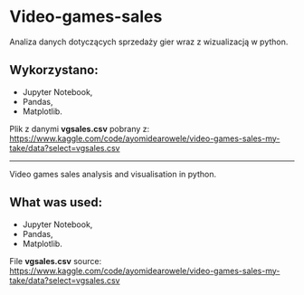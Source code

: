 # Video-games-sales

Analiza danych dotyczących sprzedaży gier wraz z wizualizacją w python.

## Wykorzystano:
* Jupyter Notebook,
* Pandas,
* Matplotlib.

Plik z danymi **vgsales.csv** pobrany z:
https://www.kaggle.com/code/ayomidearowele/video-games-sales-my-take/data?select=vgsales.csv

------------------------------------------------------------------------

Video games sales analysis and visualisation in python.

## What was used:
* Jupyter Notebook,
* Pandas,
* Matplotlib.

File **vgsales.csv** source:
https://www.kaggle.com/code/ayomidearowele/video-games-sales-my-take/data?select=vgsales.csv


